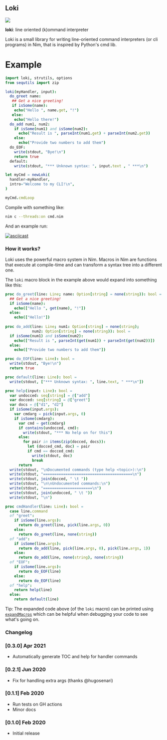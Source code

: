 Loki
----
[![](https://github.com/beshrkayali/loki/workflows/CI/badge.svg)](https://github.com/beshrkayali/loki/actions?query=workflow%3AC)


**loki**: line oriented (k)ommand interpreter

Loki is a small library for writing line-oriented
command interpreters (or cli programs) in Nim, that is inspired
by Python's cmd lib.

Example
=======

```nim
import loki, strutils, options
from sequtils import zip

loki(myHandler, input):
  do_greet name:
   ## Get a nice greeting!
   if isSome(name):
    echo("Hello ", name.get, "!")
   else:
    echo("Hello there!")
  do_add num1, num2:
    if isSome(num1) and isSome(num2):
      echo("Result is ", parseInt(num1.get) + parseInt(num2.get))
    else:
      echo("Provide two numbers to add them")
  do_EOF:
    write(stdout, "Bye!\n")
    return true
  default:
    write(stdout, "*** Unknown syntax: ", input.text , " ***\n")

let myCmd = newLoki(
  handler=myHandler,
  intro="Welcome to my CLI!\n",
)

myCmd.cmdLoop
```

Compile with something like:

```sh
nim c --threads:on cmd.nim
```

And an example run:

[![asciicast](https://asciinema.org/a/iMA7pIq2f7sy8X44pkCPhNmOt.svg)](https://asciinema.org/a/iMA7pIq2f7sy8X44pkCPhNmOt)


### How it works?

Loki uses the powerful macro system in Nim. Macros in Nim are functions that
execute at compile-time and can transform a syntax tree into a different one.

The `loki` macro block in the example above would expand into something like this: 

```nim
proc do_greet(line: Line; name: Option[string] = none(string)): bool =
  ## Get a nice greeting!
  if isSome(name):
    echo(["Hello ", get(name), "!"])
  else:
    echo(["Hello!"])
  
proc do_add(line: Line; num1: Option[string] = none(string);
            num2: Option[string] = none(string)): bool =
  if isSome(num1) and isSome(num2):
    echo(["Result is ", parseInt(get(num1)) + parseInt(get(num2))])
  else:
    echo(["Provide two numbers to add them"])

proc do_EOF(line: Line): bool =
  write(stdout, "Bye!\n")
  return true

proc default(line: Line): bool =
  write(stdout, ["*** Unknown syntax: ", line.text, " ***\n"])

proc help(input: Line): bool =
  var undocced: seq[string] = @["add"]
  var docced: seq[string] = @["greet"]
  var docs = @["d1", "d2"]
  if isSome(input.args):
    var cmdarg = pick(input.args, 0)
    if isSome(cmdarg):
      var cmd = get(cmdarg)
      if contains(undocced, cmd):
        write(stdout, "*** No help on for this")
      else:
        for pair in items(zip(docced, docs)):
          let (docced_cmd, doc) = pair
          if cmd == docced_cmd:
            write(stdout, doc)
            break
      return
  write(stdout, "\nDocumented commands (type help <topic>):\n")
  write(stdout, "========================================\n")
  write(stdout, join(docced, " \t "))
  write(stdout, "\n\nUndocumented commands:\n")
  write(stdout, "======================\n")
  write(stdout, join(undocced, " \t "))
  write(stdout, "\n")

proc cmdHandler(line: Line): bool =
  case line.command
  of "greet":
    if isSome(line.args):
      return do_greet(line, pick(line.args, 0))
    else:
      return do_greet(line, none(string))
  of "add":
    if isSome(line.args):
      return do_add(line, pick(line.args, 0), pick(line.args, 1))
    else:
      return do_add(line, none(string), none(string))
  of "EOF":
    if isSome(line.args):
      return do_EOF(line)
    else:
      return do_EOF(line)
  of "help":
    return help(line)
  else:
    return default(line)
```

Tip: The expanded code above (of the `loki` macro) can be printed using
[`expandMacros`](https://nim-lang.org/docs/macros.html#expandMacros.m%2Ctyped )
which can be helpful when debugging your code to see what's going on.


### Changelog

### [0.3.0] Apr 2021
- Automatically generate TOC and help for handler commands

### [0.2.1] Jun 2020
- Fix for handling extra args (thanks @hugosenari)

### [0.1.1] Feb 2020
- Run tests on GH actions
- Minor docs

### [0.1.0] Feb 2020
- Initial release
